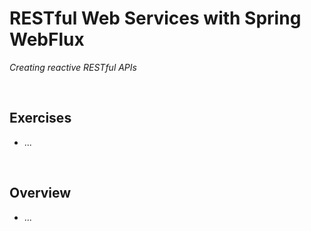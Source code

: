 # RESTful Web Services with Spring WebFlux
*Creating reactive RESTful APIs*

<br>

## Exercises
* ... 

<br>

## Overview
* ...